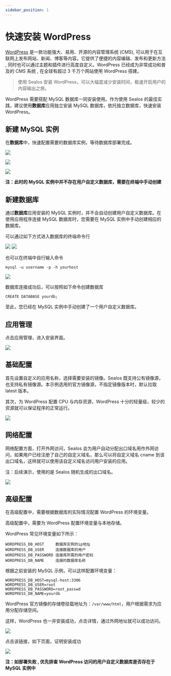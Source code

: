 ```yaml
---
sidebar_position: 1
---
```


# 快速安装 WordPress

[WordPress](https://github.com/WordPress/WordPress) 是一款功能强大、易用、开源的内容管理系统 (CMS), 可以用于在互联网上发布网站、新闻、博客等内容。它提供了便捷的内容编辑、发布和更新方法 , 同时也可以通过主题和插件进行高度自定义。WordPress 已经成为非常成功和普及的 CMS 系统 , 在全球有超过 3 千万个网站使用 WordPress 搭建。

> 使用 Sealos 安装 WordPress，可以大幅度减少安装时间，极速开启用户的内容输出之旅。

WordPress 需要搭配 MySQL 数据库一同安装使用。作为使用 Sealos 的最佳实践，建议使用**数据库**应用独立安装 MySQL 数据库，依托独立数据库，快速安装 WordPress。

## 新建 MySQL 实例

在**数据库**中，快速配置需要的数据库实例，等待数据库部署完成。

![](./images/wordpress_15.png)

![](./images/wordpress_16.png)

![](./images/wordpress_17.png)

**注：此时的 MySQL 实例中并不存在用户自定义数据库，需要在终端中手动创建**

## 新建数据库

通过**数据库**应用安装的 MySQL 实例时，并不会自动创建用户自定义数据库。在使用应用程序连接 MySQL 数据库时，您需要在 MySQL 实例中手动创建相应的数据库。

可以通过如下方式进入数据库的终端命令行

![](./images/wordpress_12.png)
![](./images/wordpress_13.png)

也可以在终端中自行输入命令

`mysql -u username -p -h yourhost`

![](./images/wordpress_14.png)

数据库连接成功后，可以按照如下命令创建数据库

`CREATE DATABASE yourdb;`

至此，您已经在 MySQL 实例中手动创建了一个用户自定义数据库。

## 应用管理

点击应用管理，进入安装界面。

![](./images/wordpress_1.png)

## 基础配置

首先设置自定义的应用名称，选择需要安装的镜像。Sealos 既支持公有镜像源，也支持私有镜像源。本示例选用的官方镜像源，不指定镜像版本时，默认拉取 latest 版本。

其次，为 WordPress 配置 CPU 与内存资源，WordPress 十分的轻量级，较少的资源就可以保证程序的正常运行。

![](./images/wordpress_8.png)

## 网络配置

网络配置方面，打开外网访问，Sealos 会为用户自动分配出口域名用作外网访问，如果用户已经注册了自己的自定义域名，那么可以将自定义域名 cname 到该出口域名，这样就可以使用该自定义域名访问用户安装的应用。

注：后续演示，使用的是 Sealos 随机生成的出口域名。

![](./images/wordpress_9.png)

## 高级配置

在高级配置中，需要根据数据库的实际情况配置 WordPress 的环境变量。

高级配置中，需要为 WordPress 配置环境变量与本地存储。

WordPress 常见环境变量如下所示：

```Plain
WORDPRESS_DB_HOST     数据库实例的ip地址
WORDPRESS_DB_USER     连接数据库的用户
WORDPRESS_DB_PASSWORD 连接库所需的用户密码
WORDPRESS_DB_NAME     连接的数据库名称
```

根据之前安装的 MySQL 示例，可以这样配置环境变量：

```Plain
WORDPRESS_DB_HOST=mysql-host:3306
WORDPRESS_DB_USER=root
WORDPRESS_DB_PASSWORD=root_passwd
WORDPRESS_DB_NAME=yourdb
```

WordPress 官方镜像的存储卷挂载地址为：`/var/www/html`，用户根据需求为应用分配存储空间。

这样，WordPress 也一并安装成功，点击详情，通过外网地址就可以成功访问。

![](./images/wordpress_10.png)

点击该链接，如下页面，证明安装成功

![](./images/wordpress_11.png)

**注：如部署失败 , 优先排查 WordPress 访问的用户自定义数据库是否存在于 MySQL 实例中**

